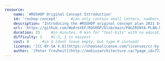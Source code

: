 ```yaml
---
resource:
    name: '#ROSHOP Original Concept Introduction'
    id: 'roshop-concept'      #can only contain small letters, numbers, minus and underscore. needs to be the same as the file name
    description: "Introducing the #ROSHOP original concept plan 2021 by Peter Treuheit (Mobius Architects)"
    url: 'https://github.com/WeAreYEF/ROSHOP/blob/main/PAGIRINYA-PLAN-Feb-12-2021.pdf'
    duration: 25     #in minutes, 0 min for "tool-kits" with no educational timeframe
    difficulty: 1    #1-3, 1 is easyest
    cost: 0      #in $ (dont leave empty, but type 0 instead)
    license: '[CC-BY-SA 4.0](https://choosealicense.com/licenses/cc-by-sa-4.0/)' #e.g. CC BY-SA 4.0, can have [link](URL)
    author: '[Peter Treuheit](http://mobiusarchitecture.ca/?page_id=772)' #add the author/organisation name in here, use [markdown](URL) formatting to link to website/reference. You can add also multiple authors via '[author 1](link1), [author 2](link2), author 3'
---
```

